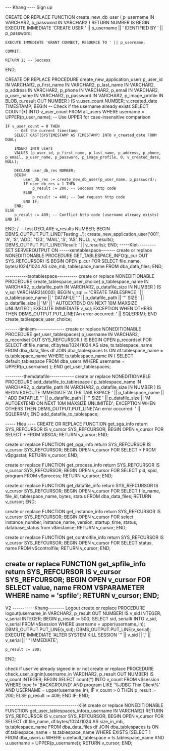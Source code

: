 --- Khang ---- Sign up

CREATE OR REPLACE FUNCTION create_new_db_user (
    p_username IN VARCHAR2,
    p_password IN VARCHAR2
) RETURN NUMBER
IS
BEGIN
    EXECUTE IMMEDIATE 'CREATE USER ' || p_username || ' IDENTIFIED BY ' || p_password;
    
    EXECUTE IMMEDIATE 'GRANT CONNECT, RESOURCE TO ' || p_username;
    
    COMMIT;
    
    RETURN 1; -- Success
END;


CREATE OR REPLACE PROCEDURE create_new_application_user(
    p_user_id IN VARCHAR2,
    p_first_name IN VARCHAR2,
    p_last_name IN VARCHAR2,
    p_address IN VARCHAR2,
    p_phone IN VARCHAR2,
    p_email IN VARCHAR2,
    p_user_name IN VARCHAR2,
    p_password IN VARCHAR2,
    p_image_profile IN BLOB,
    p_result OUT NUMBER
)
IS
    v_user_count NUMBER;
    v_created_date TIMESTAMP;
BEGIN
    -- Check if the username already exists
    SELECT COUNT(*)
    INTO v_user_count
    FROM all_users
    WHERE username = UPPER(p_user_name); -- Use UPPER for case-insensitive comparison
   
    IF v_user_count = 0 THEN
        -- Get the current timestamp
        SELECT CAST(SYSTIMESTAMP AS TIMESTAMP) INTO v_created_date FROM DUAL;

        INSERT INTO users
        VALUES (p_user_id, p_first_name, p_last_name, p_address, p_phone, p_email, p_user_name, p_password, p_image_profile, 0, v_created_date, NULL);
        
        DECLARE user_db_res NUMBER;
        BEGIN
            user_db_res := create_new_db_user(p_user_name, p_password);
            IF user_db_res = 1 THEN    
                p_result := 200; -- Success http code
            ELSE 
                p_result := 400; -- Bad request http code
            END IF;
        END;
    ELSE
        p_result := 409; -- Conflict http code (username already exists)
    END IF;
END;
/
-- test
DECLARE
    v_results NUMBER;
BEGIN
    DBMS_OUTPUT.PUT_LINE('Testing...');
    create_new_application_user('001', 'A', 'S', 'ADD', '123', 'MAIL', 'S', 'AS', NULL, v_results);
    DBMS_OUTPUT.PUT_LINE('Result: ' || v_results);
END;
-----Kiet---------
SET SERVEROUTPUT ON
-----xemtablespace-------
create or replace NONEDITIONABLE PROCEDURE GET_TABLESPACE_INFO(p_cur OUT SYS_REFCURSOR) IS
BEGIN
    OPEN p_cur FOR
    SELECT file_name,
           bytes/1024/1024 AS size_mb,
           tablespace_name
    FROM dba_data_files;
END;

-----------taotablespace----------
create or replace NONEDITIONABLE PROCEDURE create_tablespace_user_choice(
    p_tablespace_name IN VARCHAR2,
    p_datafile_path IN VARCHAR2,
    p_datafile_size IN NUMBER
) IS
    v_sql VARCHAR2(4000);
BEGIN
    v_sql := 'CREATE TABLESPACE ' || p_tablespace_name ||
             ' DATAFILE ''' || p_datafile_path || ''' SIZE ' || p_datafile_size || 'M' ||
             ' AUTOEXTEND ON NEXT 10M MAXSIZE UNLIMITED';
    EXECUTE IMMEDIATE v_sql;
EXCEPTION
    WHEN OTHERS THEN
        DBMS_OUTPUT.PUT_LINE('An error occurred: ' || SQLERRM);
END create_tablespace_user_choice;

-------timkiem--------------
create or replace NONEDITIONABLE PROCEDURE get_user_tablespaces(
    p_username IN VARCHAR2,
    p_recordset OUT SYS_REFCURSOR
) IS
BEGIN
    OPEN p_recordset FOR
        SELECT df.file_name, 
               df.bytes/1024/1024 AS size, 
               ts.tablespace_name
        FROM dba_data_files df
        JOIN dba_tablespaces ts ON df.tablespace_name = ts.tablespace_name
        WHERE ts.tablespace_name IN (
            SELECT default_tablespace 
            FROM dba_users 
            WHERE username = UPPER(p_username)
        );
END get_user_tablespaces;

---------themdatafile------------
create or replace NONEDITIONABLE PROCEDURE add_datafile_to_tablespace (
    p_tablespace_name IN VARCHAR2,
    p_datafile_path IN VARCHAR2,
    p_datafile_size IN NUMBER
) IS
BEGIN
    EXECUTE IMMEDIATE 'ALTER TABLESPACE ' || p_tablespace_name || 
                     ' ADD DATAFILE ''' || p_datafile_path || ''' SIZE ' || 
                     p_datafile_size || 'M AUTOEXTEND ON NEXT 10M MAXSIZE UNLIMITED';
EXCEPTION
    WHEN OTHERS THEN
        DBMS_OUTPUT.PUT_LINE('An error occurred: ' || SQLERRM);
END add_datafile_to_tablespace;


----- Hieu ----
CREATE OR REPLACE FUNCTION get_sga_info
return SYS_REFCURSOR
IS
v_cursor SYS_REFCURSOR;
BEGIN
    OPEN v_cursor FOR
    SELECT * FROM V$SGA;
    RETURN v_cursor;
END;

create or replace FUNCTION get_pga_info
return SYS_REFCURSOR
IS
v_cursor SYS_REFCURSOR;
BEGIN
    OPEN v_cursor FOR
    SELECT * FROM v$pgastat;
    RETURN v_cursor;
END;

create or replace FUNCTION get_process_info
return SYS_REFCURSOR
IS
v_cursor SYS_REFCURSOR;
BEGIN
    OPEN v_cursor FOR
    SELECT pid, spid, program FROM v$process;
    RETURN v_cursor;
END;

create or replace FUNCTION get_datafile_info
return SYS_REFCURSOR
IS
v_cursor SYS_REFCURSOR;
BEGIN
    OPEN v_cursor FOR
    SELECT file_name, file_id, tablespace_name, bytes, status FROM dba_data_files;
    RETURN v_cursor;
END;

create or replace FUNCTION get_instance_info
return SYS_REFCURSOR
IS
v_cursor SYS_REFCURSOR;
BEGIN
    OPEN v_cursor FOR
    select instance_number, instance_name, version, startup_time, status, database_status from v$instance;
    RETURN v_cursor;
END;

create or replace FUNCTION get_controlfile_info
return SYS_REFCURSOR
IS
v_cursor SYS_REFCURSOR;
BEGIN
    OPEN v_cursor FOR
    SELECT status, name FROM v$controlfile;
    RETURN v_cursor;
END;

create or replace FUNCTION get_spfile_info
return SYS_REFCURSOR
IS
v_cursor SYS_REFCURSOR;
BEGIN
    OPEN v_cursor FOR
    SELECT value, name FROM V$PARAMETER WHERE name = 'spfile';
    RETURN v_cursor;
END;
-----------------------------------------------------------------
V2
-----------Khang--------
Logout
create or replace PROCEDURE logout(username_in VARCHAR2, p_result OUT NUMBER) IS
    v_sid INTEGER;
    v_serial INTEGER;
BEGIN
    p_result := 500;
    SELECT sid, serial#
    INTO v_sid, v_serial
    FROM v$session
    WHERE username = upper(username_in);
    DBMS_OUTPUT.PUT_LINE(v_sid);
    DBMS_OUTPUT.PUT_LINE(v_serial);
    EXECUTE IMMEDIATE 'ALTER SYSTEM KILL SESSION ''' || v_sid || ',' || v_serial || ''' IMMEDIATE';

    p_result := 200;
END;

check if user've already signed in or not
create or replace PROCEDURE check_user_signin(username_in VARCHAR2, p_result OUT NUMBER) IS
    v_count INTEGER;
BEGIN
    SELECT count(*)
    INTO v_count
    FROM v$session
    WHERE type != 'BACKGROUND' AND program LIKE '%JDBC Thin Client%' AND USERNAME = upper(username_in);
    IF v_count > 0 THEN
        p_result := 200;
    ELSE
        p_result := 409;
    END IF;
END;

------------------------------------Kiệt
create or replace NONEDITIONABLE FUNCTION get_user_tablespaces_info(p_username IN VARCHAR2)
RETURN SYS_REFCURSOR IS
  v_cursor SYS_REFCURSOR;
BEGIN
  OPEN v_cursor FOR
    SELECT df.file_name, df.bytes/1024/1024 AS size_in_mb, ts.tablespace_name
    FROM dba_data_files df
    JOIN dba_tablespaces ts ON df.tablespace_name = ts.tablespace_name
    WHERE EXISTS (SELECT 1 FROM dba_users u WHERE u.default_tablespace = ts.tablespace_name AND u.username = UPPER(p_username));
  RETURN v_cursor;
END;
